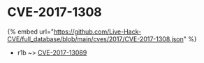 # CVE-2017-1308
{% embed url="https://github.com/Live-Hack-CVE/full_database/blob/main/cves/2017/CVE-2017-1308.json" %}

* r1b ~> [CVE-2017-13089](https://www.alice-snow.ru/2017/database/cve-2017-1308/cve-2017-13089-r1b)